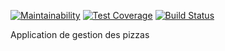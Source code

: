 [![Maintainability](https://api.codeclimate.com/v1/badges/433a87f988cb7e199842/maintainability)](https://codeclimate.com/github/LPA2-Automne2016/projet-backend/maintainability)
[![Test Coverage](https://api.codeclimate.com/v1/badges/433a87f988cb7e199842/test_coverage)](https://codeclimate.com/github/LPA2-Automne2016/projet-backend/test_coverage)
[![Build Status](https://travis-ci.org/LPA2-Automne2016/projet-backend.svg?branch=master)](https://travis-ci.org/LPA2-Automne2016/projet-backend)

Application de gestion des pizzas